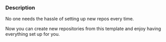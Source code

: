 ### Description

No one needs the hassle of setting up new repos every time.

Now you can create new repositories from this template and enjoy having everything set up for you.

